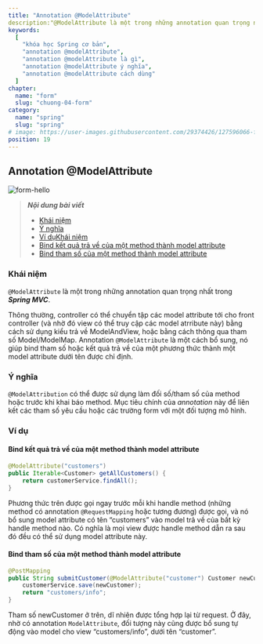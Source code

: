 ```yaml
---
title: "Annotation @ModelAttribute"
description:"@ModelAttribute là một trong những annotation quan trọng nhất trong Spring MVC."
keywords:
  [
    "khóa học Spring cơ bản",
    "annotation @modelAttribute",
    "annotation @modelAttribute là gì",
    "annotation @modelAttribute ý nghĩa",
    "annotation @modelAttribute cách dùng"
  ]
chapter:
  name: "form"
  slug: "chuong-04-form"
category:
  name: "spring"
  slug: "spring"
# image: https://user-images.githubusercontent.com/29374426/127596066-fa46df01-982f-4a72-b6d1-f7d8f5c5a9b3.png
position: 19
---
```

## Annotation @ModelAttribute

![form-hello](https://github.com/techmely/hoc-lap-trinh/blob/spring-boots/spring-boot/images/model-attribute.png)


> ***Nội dung bài viết***
> - [Khái niệm](#khái-niệm)
> - [Ý nghĩa](#ý-nghĩa)
> - [Ví dụKhái niệm](#ví-dụ)
> - [Bind kết quả trả về của một method thành model attribute](#bind-kết-quả-trả-về-của-một-method-thành-model-attribute)
> - [Bind tham số của một method thành model attribute](#bind-tham-số-của-một-method-thành-model-attribute)

### Khái niệm
`@ModelAttribute` là một trong những annotation quan trọng nhất trong ***Spring MVC***.

Thông thường, controller có thể chuyển tập các model attribute tới cho front controller (và nhờ đó view có thể truy cập các model atrribute này) bằng cách sử dụng kiểu trả về ModelAndView, hoặc bằng cách thông qua tham số Model/ModelMap.
Annotation `@ModelAttribute` là một cách bổ sung, nó giúp bind tham số hoặc kết quả trả về của một phương thức thành một model attribute dưới tên được chỉ định.

### Ý nghĩa
`@ModelAttribution` có thể được sử dụng làm đối số/tham số của method hoặc trước khi khai báo method. Mục tiêu chính của *annotation* này để liên kết các tham số yêu cầu hoặc các trường form với một đối tượng mô hình.

### Ví dụ

#### Bind kết quả trả về của một method thành model attribute

```java
@ModelAttribute("customers")
public Iterable<Customer> getAllCustomers() {
    return customerService.findAll();
}
```
Phương thức trên được gọi ngay trước mỗi khi handle method (những method có annotation `@RequestMapping` hoặc tương đương) được gọi, và nó bổ sung model attribute có tên “customers” vào model trả về của bất kỳ handle method nào. Có nghĩa là mọi view được handle method dẫn ra sau đó đều có thể sử dụng model attribute này.

#### Bind tham số của một method thành model attribute

```java
@PostMapping
public String submitCustomer(@ModelAttribute("customer") Customer newCustomer) {
    customerService.save(newCustomer);
    return "customers/info";
}
```
Tham số newCustomer ở trên, dĩ nhiên được tổng hợp lại từ request. Ở đây, nhờ có annotation `ModelAttribute`, đối tượng này cũng được bổ sung tự động vào model cho view “customers/info”, dưới tên “customer”.
